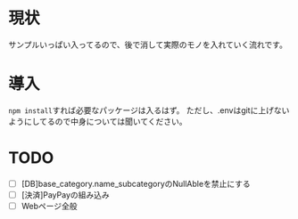 # 現状
サンプルいっぱい入ってるので、後で消して実際のモノを入れていく流れです。 

# 導入
 `npm install`すれば必要なパッケージは入るはず。 
 ただし、.envはgitに上げないようにしてるので中身については聞いてください。

# TODO
- [ ] [DB]base_category.name_subcategoryのNullAbleを禁止にする
- [ ] [決済]PayPayの組み込み
- [ ] Webページ全般